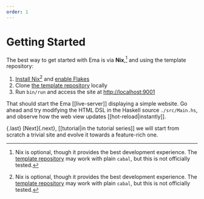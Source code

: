 ```yaml
---
order: 1
---
```


# Getting Started

The best way to get started with Ema is via **Nix**,[^nix] and using the template repository:

1. [Install Nix](https://nixos.org/download.html)[^nix] and [enable Flakes](https://nixos.wiki/wiki/Flakes#Installing_flakes)
1. Clone [the template repository][ema-template] locally
1. Run `bin/run` and access the site at <http://localhost:9001>

That should start the Ema [[live-server]] displaying a simple website. Go ahead and try modifying the HTML DSL in the Haskell source `./src/Main.hs`, and observe how the web view updates [[hot-reload|instantly]].

{.last}
[Next]{.next}, [[tutorial|in the tutorial series]] we will start from scratch a trivial site and evolve it towards a feature-rich one.

[^nix]: Nix is optional, though it provides the best development experience. The [template repository][ema-template] may work with plain `cabal`, but this is not officially tested.

[ema-template]: https://github.com/srid/ema-template

